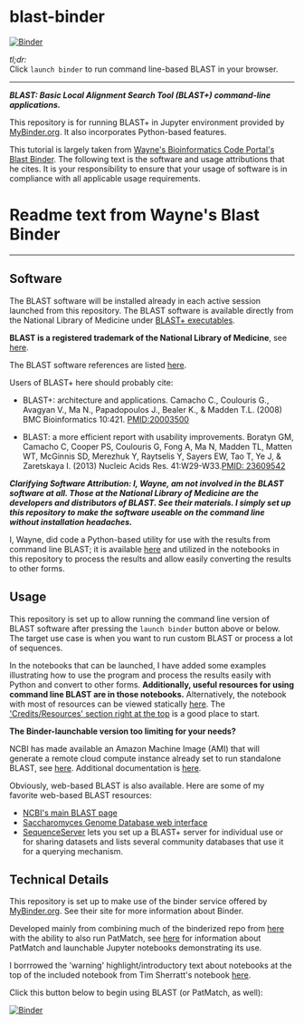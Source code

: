 # blast-binder

[![Binder](https://mybinder.org/badge_logo.svg)](https://mybinder.org/v2/gh/nmarda/blast-binder/master?filepath=index.ipynb)

*tl;dr:*  
Click `launch binder` to run command line-based BLAST in your browser.

------

***BLAST: Basic Local Alignment Search Tool (BLAST+) command-line applications.***

This repository is for running BLAST+ in Jupyter environment provided by [MyBinder.org](https://mybinder.org/). It also incorporates Python-based features.

This tutorial is largely taken from [Wayne's Bioinformatics Code Portal's Blast Binder](https://github.com/fomightez/blast-binder). The following text is the software and usage attributions that he cites. It is your responsibility to ensure that your usage of software is in compliance with all applicable usage requirements.


# Readme text from Wayne's Blast Binder
-------

Software
--------

The BLAST software will be installed already in each active session launched from this repository. The BLAST software is available directly from the National Library of Medicine under <a href="https://blast.ncbi.nlm.nih.gov/Blast.cgi?CMD=Web&PAGE_TYPE=BlastDocs&DOC_TYPE=Download">BLAST+ executables</a>.


**BLAST is a registered trademark of the National Library of Medicine**, see [here](https://blast.ncbi.nlm.nih.gov/Blast.cgi?CMD=Web&PAGE_TYPE=BlastDocs&DOC_TYPE=References).

The BLAST software references are listed [here](https://blast.ncbi.nlm.nih.gov/Blast.cgi?CMD=Web&PAGE_TYPE=BlastDocs&DOC_TYPE=References).

Users of BLAST+ here should probably cite:

- BLAST+: architecture and applications. Camacho C., Coulouris G., Avagyan V., Ma N., Papadopoulos J., Bealer K., & Madden T.L. (2008) BMC Bioinformatics 10:421. [PMID:20003500](https://www.ncbi.nlm.nih.gov/pubmed/20003500?dopt=Citation)

- BLAST: a more efficient report with usability improvements. Boratyn GM, Camacho C, Cooper PS, Coulouris G, Fong A, Ma N, Madden TL, Matten WT, McGinnis SD, Merezhuk Y, Raytselis Y, Sayers EW, Tao T, Ye J, & Zaretskaya I. (2013) Nucleic Acids Res. 41:W29-W33.[PMID: 23609542](https://www.ncbi.nlm.nih.gov/pubmed/23609542)


***Clarifying Software Attribution: I, Wayne, am not involved in the BLAST software at all. Those at the National Library of Medicine are the developers and distributors of BLAST. See their materials. I simply set up this repository to make the software useable on the command line without installation headaches.***

I, Wayne, did code a Python-based utility for use with the results from command line BLAST; it is available [here](https://github.com/fomightez/sequencework/tree/master/blast-utilities) and utilized in the notebooks in this repository to process the results and allow easily converting the results to other forms.

Usage
-----

This repository is set up to allow running the command line version of BLAST software after pressing the `launch binder` button above or below. The target use case is when you want to run custom BLAST or process a lot of sequences.

In the notebooks that can be launched, I have added some examples illustrating how to use the program and process the results easily with Python and convert to other forms. **Additionally, useful resources for using command line BLAST are in those notebooks.** Alternatively, the notebook with most of resources can be viewed statically [here](https://nbviewer.jupyter.org/github/nmarda/blast-binder/blob/master/notebooks/BLAST%20on%20Command%20Line%20and%20Integrating%20with%20Python.ipynb). The ['Credits/Resources' section right at the top](https://nbviewer.jupyter.org/github/nmarda/blast-binder/blob/master/notebooks/BLAST%20on%20Command%20Line%20and%20Integrating%20with%20Python.ipynb) is a good place to start.

**The Binder-launchable version too limiting for your needs?**

NCBI has made available an Amazon Machine Image (AMI) that will generate a remote cloud compute instance already set to run standalone BLAST, see [here](https://blast.ncbi.nlm.nih.gov/Blast.cgi?CMD=Web&PAGE_TYPE=BlastDocs&DOC_TYPE=CloudBlast). Additional documentation is [here](http://ncbi.github.io/blast-cloud/).

Obviously, web-based BLAST is also available. Here are some of my favorite web-based BLAST resources:

* [NCBI's main BLAST page](https://blast.ncbi.nlm.nih.gov/Blast.cgi)
* [Saccharomyces Genome Database web interface](https://www.yeastgenome.org/blast-sgd)
* [SequenceServer](http://www.sequenceserver.com/) lets you set up a BLAST+ server for individual use or for sharing datasets and lists several community databases that use it for a querying mechanism.


Technical Details
-----------------

This repository is set up to make use of the binder service offered by [MyBinder.org](https://mybinder.org/). See their site for more information about Binder.

Developed mainly from combining much of the binderized repo from [here](https://github.com/fomightez/qgrid-notebooks) with the ability to also run PatMatch, see [here](https://github.com/fomightez/patmatch-binder) for information about PatMatch and launchable Jupyter notebooks demonstrating its use.

I borrrowed the 'warning' highlight/introductory text about notebooks at the top of the included notebook from Tim Sherratt's notebook [here](https://github.com/GLAM-Workbench/te-papa-api/blob/master/Exploring-the-Te-Papa-collection-API.ipynb).

Click this button below to begin using BLAST (or PatMatch, as well):

[![Binder](https://mybinder.org/badge_logo.svg)](https://mybinder.org/v2/gh/nmarda/blast-binder/master?filepath=index.ipynb)
